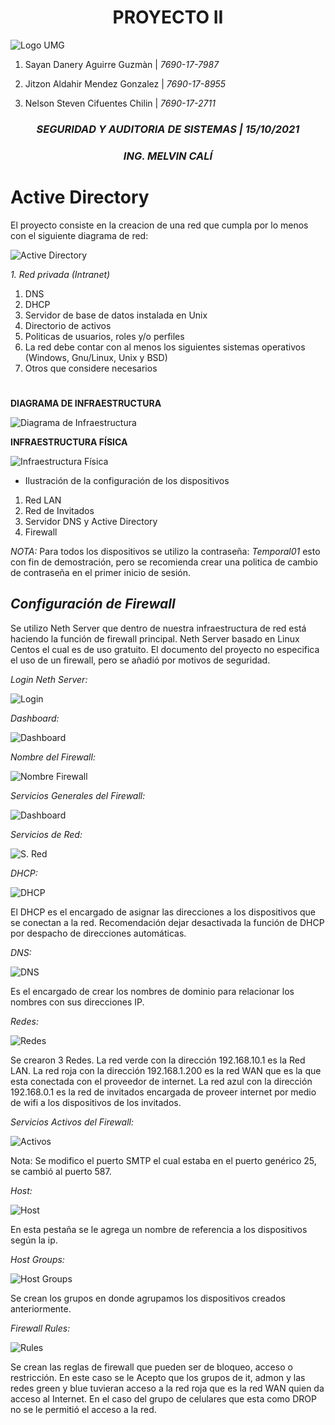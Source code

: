 # <center>**PROYECTO II**</center>
![Logo UMG](/Imagenes/LOGO.png)
1. Sayan Danery Aguirre Guzmàn   |     *7690-17-7987*

2. Jitzon Aldahir Mendez Gonzalez   |    *7690-17-8955*

3. Nelson Steven Cifuentes Chilin   |    *7690-17-2711*


### <CENTER>*SEGURIDAD Y AUDITORIA DE SISTEMAS | 15/10/2021*</CENTER>
### <CENTER>*ING. MELVIN CALÍ*</CENTER>
#
# <a name="Active Directory"></a>Active Directory

El proyecto consiste en la creacion de una red que cumpla por lo menos con el siguiente diagrama de red:

![Active Directory](/Imagenes/ActiveDirectory.png)

*1. Red privada (Intranet)*
1. DNS
2. DHCP
3. Servidor de base de datos instalada en Unix
4. Directorio de activos
1. Politicas de usuarios, roles y/o perfiles
5. La red debe contar con al menos los siguientes sistemas operativos (Windows, Gnu/Linux, 
Unix y BSD)
6. Otros que considere necesarios

#

**DIAGRAMA DE INFRAESTRUCTURA**

![Diagrama de Infraestructura](/Imagenes/Diagrama.jpeg)

**INFRAESTRUCTURA FÍSICA**

![Infraestructura Física](/Imagenes/Infraestructura.png)
- Ilustración de la configuración de los dispositivos
1.	Red LAN
2.	Red de Invitados
3.	Servidor DNS y Active Directory
4.	Firewall

*NOTA:* Para todos los dispositivos se utilizo la contraseña: _Temporal01_ esto con fin de demostración, pero se recomienda crear una politica de cambio de contraseña en el primer inicio de sesión.

## *Configuración de Firewall*

Se utilizo Neth Server que dentro de nuestra infraestructura de red está haciendo la función de firewall principal. Neth Server basado en Linux Centos el cual es de uso gratuito. El documento del proyecto no especifica el uso de un firewall, pero se añadió por motivos de seguridad.

*Login Neth Server:*

![Login](/Imagenes/Login.png)

*Dashboard:*

![Dashboard](/Imagenes/Dashboard.png)

*Nombre del Firewall:*

![Nombre Firewall](/Imagenes/NombreFirewall.png)

*Servicios Generales del Firewall:*

![Dashboard](/Imagenes/ServiciosGeneralesF.png)

*Servicios de Red:*

![S. Red](/Imagenes/ServiciosdeRed.png)

*DHCP:*

![DHCP](/Imagenes/DHCP.png)

El DHCP es el encargado de asignar las direcciones a los dispositivos que se conectan a la red. Recomendación dejar desactivada la función de DHCP por despacho de direcciones automáticas.

*DNS:*

![DNS](/Imagenes/DNS.png)

Es el encargado de crear los nombres de dominio para relacionar los nombres con sus direcciones IP.

*Redes:*

![Redes](/Imagenes/REDES.png)

Se crearon 3 Redes. La red verde con la dirección 192.168.10.1 es la Red LAN. La red roja con la dirección 192.168.1.200 es la red WAN que es la que esta conectada con el proveedor de internet. La red azul con la dirección 192.168.0.1 es la red de invitados encargada de proveer internet por medio de wifi a los dispositivos de los invitados.

*Servicios Activos del Firewall:*

![Activos](/Imagenes/ServiciosActivosFirewall.png)

Nota: Se modifico el puerto SMTP el cual estaba en el puerto genérico 25, se cambió al puerto 587.

*Host:*

![Host](/Imagenes/Host.png)

En esta pestaña se le agrega un nombre de referencia a los dispositivos según la ip.

*Host Groups:*

![Host Groups](/Imagenes/HostGroups.png)

Se crean los grupos en donde agrupamos los dispositivos creados anteriormente.

*Firewall Rules:*

![Rules](/Imagenes/FirewallRules.png)

Se crean las reglas de firewall que pueden ser de bloqueo, acceso o restricción. En este caso se le Acepto que los grupos de it, admon y las redes green y blue tuvieran acceso a la red roja que es la red WAN quien da acceso al Internet. En el caso del grupo de celulares que esta como DROP no se le permitió el acceso a la red.
